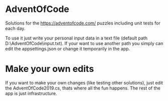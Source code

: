 # AdventOfCode

Solutions for the https://adventofcode.com/ puzzles including unit tests for each day.

To use it just write your personal input data in a text file (default path D:\AdventOfCode\input.txt). If your want to use another path you simply can edit the appsettings.json or change it temporarily in the app.

# Make your own edits
If you want to make your own changes (like testing other solutions), just edit the AdventOfCode2019.cs, thats where all the fun happens.
The rest of the app is just infrastructure.
